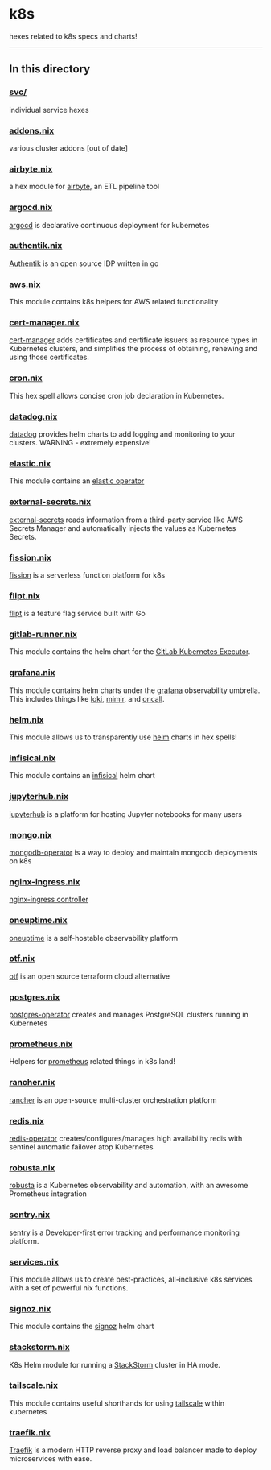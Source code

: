 # k8s

hexes related to k8s specs and charts!

---

## In this directory

### [svc/](./svc/)

individual service hexes

### [addons.nix](./addons.nix)

various cluster addons [out of date]

### [airbyte.nix](./airbyte.nix)

a hex module for [airbyte](https://github.com/airbytehq/airbyte), an ETL pipeline tool

### [argocd.nix](./argocd.nix)

[argocd](https://github.com/argoproj/argo-cd) is declarative continuous deployment for kubernetes

### [authentik.nix](./authentik.nix)

[Authentik](https://github.com/goauthentik/authentik) is an open source IDP written in go

### [aws.nix](./aws.nix)

This module contains k8s helpers for AWS related functionality

### [cert-manager.nix](./cert-manager.nix)

[cert-manager](https://github.com/cert-manager/cert-manager/) adds certificates and certificate issuers as resource types in Kubernetes clusters, and simplifies the process of obtaining, renewing and using those certificates.

### [cron.nix](./cron.nix)

This hex spell allows concise cron job declaration in Kubernetes.

### [datadog.nix](./datadog.nix)

[datadog](https://github.com/DataDog/helm-charts) provides helm charts to add logging and monitoring to your clusters. WARNING - extremely expensive!

### [elastic.nix](./elastic.nix)

This module contains an [elastic operator](https://github.com/elastic/cloud-on-k8s/)

### [external-secrets.nix](./external-secrets.nix)

[external-secrets](https://github.com/external-secrets/external-secrets) reads information from a third-party service like AWS Secrets Manager and automatically injects the values as Kubernetes Secrets.

### [fission.nix](./fission.nix)

[fission](https://github.com/fission/fission) is a serverless function platform for k8s

### [flipt.nix](./flipt.nix)

[flipt](https://github.com/flipt-io/flipt) is a feature flag service built with Go

### [gitlab-runner.nix](./gitlab-runner.nix)

This module contains the helm chart for the [GitLab Kubernetes Executor](https://docs.gitlab.com/runner/executors/kubernetes.html).

### [grafana.nix](./grafana.nix)

This module contains helm charts under the [grafana](https://grafana.com/) observability umbrella. This includes things like [loki](https://github.com/grafana/loki), [mimir](https://github.com/grafana/mimir), and [oncall](https://github.com/grafana/oncall).

### [helm.nix](./helm.nix)

This module allows us to transparently use [helm](https://github.com/helm/helm) charts in hex spells!

### [infisical.nix](./infisical.nix)

This module contains an [infisical](https://github.com/Infisical/infisical) helm chart

### [jupyterhub.nix](./jupyterhub.nix)

[jupyterhub](https://github.com/jupyterhub/jupyterhub) is a platform for hosting Jupyter notebooks for many users

### [mongo.nix](./mongo.nix)

[mongodb-operator](https://github.com/mongodb/mongodb-kubernetes-operator) is a way to deploy and maintain mongodb deployments on k8s

### [nginx-ingress.nix](./nginx-ingress.nix)

[nginx-ingress controller](https://github.com/kubernetes/ingress-nginx)

### [oneuptime.nix](./oneuptime.nix)

[oneuptime](https://github.com/OneUptime/oneuptime) is a self-hostable observability platform

### [otf.nix](./otf.nix)

[otf](https://github.com/jpetrucciani/otf) is an open source terraform cloud alternative

### [postgres.nix](./postgres.nix)

[postgres-operator](https://github.com/zalando/postgres-operator) creates and manages PostgreSQL clusters running in Kubernetes

### [prometheus.nix](./prometheus.nix)

Helpers for [prometheus](https://github.com/prometheus/prometheus) related things in k8s land!

### [rancher.nix](./rancher.nix)

[rancher](https://github.com/rancher/rancher) is an open-source multi-cluster orchestration platform

### [redis.nix](./redis.nix)

[redis-operator](https://github.com/spotahome/redis-operator) creates/configures/manages high availability redis with sentinel automatic failover atop Kubernetes

### [robusta.nix](./robusta.nix)

[robusta](https://github.com/robusta-dev/robusta) is a Kubernetes observability and automation, with an awesome Prometheus integration

### [sentry.nix](./sentry.nix)

[sentry](https://github.com/getsentry/sentry) is a Developer-first error tracking and performance monitoring platform.

### [services.nix](./services.nix)

This module allows us to create best-practices, all-inclusive k8s services with a set of powerful nix functions.

### [signoz.nix](./signoz.nix)

This module contains the [signoz](https://github.com/SigNoz/signoz) helm chart

### [stackstorm.nix](./stackstorm.nix)

K8s Helm module for running a [StackStorm](https://stackstorm.com) cluster in HA mode.

### [tailscale.nix](./tailscale.nix)

This module contains useful shorthands for using [tailscale](https://tailscale.com/) within kubernetes

### [traefik.nix](./traefik.nix)

[Traefik](https://github.com/traefik/traefik-helm-chart) is a modern HTTP reverse proxy and load balancer made to deploy microservices with ease.
